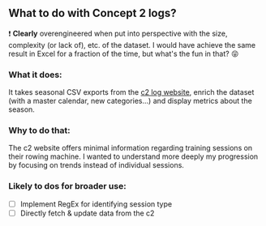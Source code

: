 ## What to do with Concept 2 logs?

:heavy_exclamation_mark: **Clearly** overengineered when put into perspective with the size, complexity (or lack of), etc. of the dataset. I would have achieve the same result in Excel for a fraction of the time, but what's the fun in that? :stuck_out_tongue_closed_eyes:

### What it does:

It takes seasonal CSV exports from the [c2 log website](https://log.concept2.com/), enrich the dataset (with a master calendar, new categories...) and display metrics about the season.

### Why to do that:

The c2 website offers minimal information regarding training sessions on their rowing machine. I wanted to understand more deeply my progression by focusing on trends instead of individual sessions.

### Likely to dos for broader use:

- [ ] Implement RegEx for identifying session type
- [ ] Directly fetch & update data from the c2
